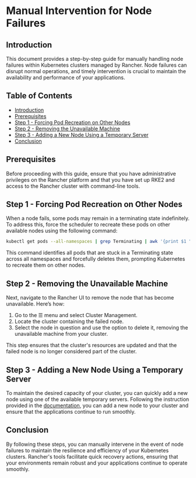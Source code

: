 # Manual Intervention for Node Failures

## Introduction

This document provides a step-by-step guide for manually handling node failures within Kubernetes clusters managed by Rancher. Node failures can disrupt normal operations, and timely intervention is crucial to maintain the availability and performance of your applications.

## Table of Contents

- [Introduction](#introduction)
- [Prerequisites](#prerequisites)
- [Step 1 - Forcing Pod Recreation on Other Nodes](#step-1---forcing-pod-recreation-on-other-nodes)
- [Step 2 - Removing the Unavailable Machine](#step-2---removing-the-unavailable-machine)
- [Step 3 - Adding a New Node Using a Temporary Server](#step-3---adding-a-new-node-using-a-temporary-server)
- [Conclusion](#conclusion)

## Prerequisites

Before proceeding with this guide, ensure that you have administrative privileges on the Rancher platform and that you have set up RKE2 and access to the Rancher cluster with command-line tools.

## Step 1 - Forcing Pod Recreation on Other Nodes

When a node fails, some pods may remain in a terminating state indefinitely. To address this, force the scheduler to recreate these pods on other available nodes using the following command:

```bash
kubectl get pods --all-namespaces | grep Terminating | awk '{print $1 " " $2}' | while read ns pod; do kubectl delete pod $pod -n $ns --grace-period=0 --force; done
```

This command identifies all pods that are stuck in a Terminating state across all namespaces and forcefully deletes them, prompting Kubernetes to recreate them on other nodes.

## Step 2 - Removing the Unavailable Machine

Next, navigate to the Rancher UI to remove the node that has become unavailable. Here’s how:

1. Go to the ☰ menu and select Cluster Management.
2. Locate the cluster containing the failed node.
3. Select the node in question and use the option to delete it, removing the unavailable machine from your cluster.

This step ensures that the cluster's resources are updated and that the failed node is no longer considered part of the cluster.

## Step 3 - Adding a New Node Using a Temporary Server

To maintain the desired capacity of your cluster, you can quickly add a new node using one of the available temporary servers. Following the instruction provided in the [documentation](./README.md#step-3---registering-nodes-to-the-cluster), you can add a new node to your cluster and ensure that the applications continue to run smoothly.

## Conclusion

By following these steps, you can manually intervene in the event of node failures to maintain the resilience and efficiency of your Kubernetes clusters. Rancher's tools facilitate quick recovery actions, ensuring that your environments remain robust and your applications continue to operate smoothly.
